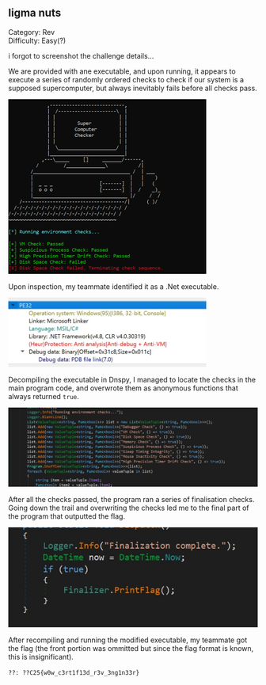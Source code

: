 ## ligma nuts

Category: Rev  
Difficulty: Easy(?)

i forgot to screenshot the challenge details...  

We are provided with ane executable, and upon running, it appears to execute a series of randomly ordered checks to check if our system is a supposed supercomputer, but always inevitably fails before all checks pass.  

<img src="images/challenge.png" width=400>

Upon inspection, my teammate identified it as a .Net executable.  

<img src="images/type.jfif" width=400>

Decompiling the executable in Dnspy, I managed to locate the checks in the main program code, and overwrote them as anonymous functions that always returned `true`.  

<img src="images/checks.jpeg" width=600>

After all the checks passed, the program ran a series of finalisation checks. Going down the trail and overwriting the checks led me to the final part of the program that outputted the flag.  

<img src="images/printflag.jpeg" width=600>

After recompiling and running the modified executable, my teammate got the flag (the front portion was ommitted but since the flag format is known, this is insignificant).

`??: ??C25{w0w_c3rt1f13d_r3v_3ng1n33r}`